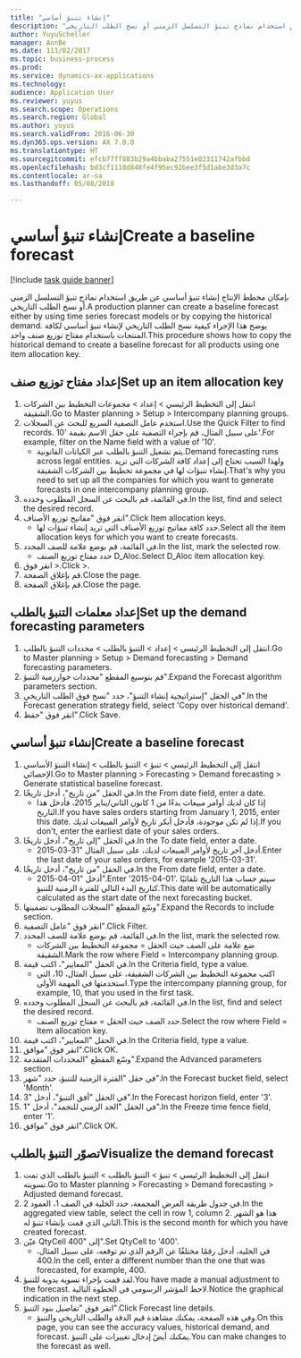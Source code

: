 ```yaml
--- 
title: "إنشاء تنبؤ أساسي"
description: "بإمكان مخطط الإنتاج إنشاء تنبؤ أساسي عن طريق استخدام نماذج تنبؤ التسلسل الزمني أو نسخ الطلب التاريخي."
author: YuyuScheller
manager: AnnBe
ms.date: 111/02/2017
ms.topic: business-process
ms.prod: 
ms.service: dynamics-ax-applications
ms.technology: 
audience: Application User
ms.reviewer: yuyus
ms.search.scope: Operations
ms.search.region: Global
ms.author: yuyus
ms.search.validFrom: 2016-06-30
ms.dyn365.ops.version: AX 7.0.0
ms.translationtype: HT
ms.sourcegitcommit: efcb77ff883b29a4bbaba27551e02311742afbbd
ms.openlocfilehash: bd3cf1118d848fe4f95ec92bee3f5d1abe3d3a7c
ms.contentlocale: ar-sa
ms.lasthandoff: 05/08/2018

---
```

# <a name="create-a-baseline-forecast"></a><span data-ttu-id="d4356-103">إنشاء تنبؤ أساسي</span><span class="sxs-lookup"><span data-stu-id="d4356-103">Create a baseline forecast</span></span>

[!include [task guide banner](../../includes/task-guide-banner.md)]

<span data-ttu-id="d4356-104">بإمكان مخطط الإنتاج إنشاء تنبؤ أساسي عن طريق استخدام نماذج تنبؤ التسلسل الزمني أو نسخ الطلب التاريخي.</span><span class="sxs-lookup"><span data-stu-id="d4356-104">A production planner can create a baseline forecast either by using time series forecast models or by copying the historical demand.</span></span> <span data-ttu-id="d4356-105">يوضح هذا الإجراء كيفية نسخ الطلب التاريخي لإنشاء تنبؤ أساسي لكافة المنتجات باستخدام مفتاح توزيع صنف واحد.</span><span class="sxs-lookup"><span data-stu-id="d4356-105">This procedure shows how to copy the historical demand to create a baseline forecast for all products using one item allocation key.</span></span> 


## <a name="set-up-an-item-allocation-key"></a><span data-ttu-id="d4356-106">إعداد مفتاح توزيع صنف</span><span class="sxs-lookup"><span data-stu-id="d4356-106">Set up an item allocation key</span></span>
1. <span data-ttu-id="d4356-107">انتقل إلى التخطيط الرئيسي‬ > إعداد > مجموعات التخطيط بين الشركات الشقيقة.</span><span class="sxs-lookup"><span data-stu-id="d4356-107">Go to Master planning > Setup > Intercompany planning groups.</span></span>
2. <span data-ttu-id="d4356-108">استخدم عامل التصفية السريع للبحث عن السجلات.</span><span class="sxs-lookup"><span data-stu-id="d4356-108">Use the Quick Filter to find records.</span></span> <span data-ttu-id="d4356-109">على سبيل المثال، قم بإجراء التصفية على حقل الاسم بقيمة '10'.</span><span class="sxs-lookup"><span data-stu-id="d4356-109">For example, filter on the Name field with a value of '10'.</span></span>
    * <span data-ttu-id="d4356-110">يتم تشغيل التنبؤ بالطلب عبر الكيانات القانونية.</span><span class="sxs-lookup"><span data-stu-id="d4356-110">Demand forecasting runs across legal entities.</span></span> <span data-ttu-id="d4356-111">ولهذا السبب تحتاج إلى إعداد كافة الشركات التي تريد إنشاء تنبؤات لها في مجموعة تخطيط بين الشركات الشقيقة‬.</span><span class="sxs-lookup"><span data-stu-id="d4356-111">That's why you need to set up all the companies for which you want to generate forecasts in one intercompany planning group.</span></span>  
3. <span data-ttu-id="d4356-112">في القائمة، قم بالبحث عن السجل المطلوب وحدده.</span><span class="sxs-lookup"><span data-stu-id="d4356-112">In the list, find and select the desired record.</span></span>
4. <span data-ttu-id="d4356-113">انقر فوق "مفاتيح توزيع الأصناف".</span><span class="sxs-lookup"><span data-stu-id="d4356-113">Click Item allocation keys.</span></span>
    * <span data-ttu-id="d4356-114">حدد كافة مفاتيح توزيع الأصناف التي تريد إنشاء تنبؤات لها.</span><span class="sxs-lookup"><span data-stu-id="d4356-114">Select all the item allocation keys for which you want to create forecasts.</span></span>  
5. <span data-ttu-id="d4356-115">في القائمة، قم بوضع علامة للصف المحدد.</span><span class="sxs-lookup"><span data-stu-id="d4356-115">In the list, mark the selected row.</span></span>
    * <span data-ttu-id="d4356-116">حدد مفتاح توزيع الصنف D_Aloc.</span><span class="sxs-lookup"><span data-stu-id="d4356-116">Select D_Aloc item allocation key.</span></span>  
6. <span data-ttu-id="d4356-117">انقر فوق >.</span><span class="sxs-lookup"><span data-stu-id="d4356-117">Click >.</span></span>
7. <span data-ttu-id="d4356-118">قم بإغلاق الصفحة.</span><span class="sxs-lookup"><span data-stu-id="d4356-118">Close the page.</span></span>
8. <span data-ttu-id="d4356-119">قم بإغلاق الصفحة.</span><span class="sxs-lookup"><span data-stu-id="d4356-119">Close the page.</span></span>

## <a name="set-up-the-demand-forecasting-parameters"></a><span data-ttu-id="d4356-120">إعداد معلمات التنبؤ بالطلب</span><span class="sxs-lookup"><span data-stu-id="d4356-120">Set up the demand forecasting parameters</span></span>
1. <span data-ttu-id="d4356-121">انتقل إلى ‏‫التخطيط الرئيسي > إعداد > التنبؤ بالطلب‬ > محددات التنبؤ بالطلب‬.</span><span class="sxs-lookup"><span data-stu-id="d4356-121">Go to Master planning > Setup > Demand forecasting > Demand forecasting parameters.</span></span>
2. <span data-ttu-id="d4356-122">قم بتوسيع المقطع "محددات خوارزمية التنبؤ‬".</span><span class="sxs-lookup"><span data-stu-id="d4356-122">Expand the Forecast algorithm parameters section.</span></span>
3. <span data-ttu-id="d4356-123">في الحقل "إستراتيجية إنشاء ‏‫التنبؤ‬"، حدد "نسخ فوق الطلب التاريخي‬".</span><span class="sxs-lookup"><span data-stu-id="d4356-123">In the Forecast generation strategy field, select 'Copy over historical demand'.</span></span>
4. <span data-ttu-id="d4356-124">انقر فوق "حفظ".</span><span class="sxs-lookup"><span data-stu-id="d4356-124">Click Save.</span></span>

## <a name="create-a-baseline-forecast"></a><span data-ttu-id="d4356-125">إنشاء تنبؤ أساسي</span><span class="sxs-lookup"><span data-stu-id="d4356-125">Create a baseline forecast</span></span>
1. <span data-ttu-id="d4356-126">انتقل إلى ‏‫التخطيط الرئيسي > تنبؤ‬ > التنبؤ بالطلب > إنشاء التنبؤ الأساسي الإحصائي‬.</span><span class="sxs-lookup"><span data-stu-id="d4356-126">Go to Master planning > Forecasting > Demand forecasting > Generate statistical baseline forecast.</span></span>
2. <span data-ttu-id="d4356-127">في الحقل "من تاريخ"، أدخل تاريخًا.</span><span class="sxs-lookup"><span data-stu-id="d4356-127">In the From date field, enter a date.</span></span>
    * <span data-ttu-id="d4356-128">إذا كان لديك أوامر مبيعات بدءًا من 1 كانون الثاني/يناير 2015، فأدخل هذا التاريخ.</span><span class="sxs-lookup"><span data-stu-id="d4356-128">If you have sales orders starting from January 1, 2015, enter this date.</span></span> <span data-ttu-id="d4356-129">إذا لم تكن موجودة، فأدخل أبكر تاريخ لأوامر المبيعات لديك.</span><span class="sxs-lookup"><span data-stu-id="d4356-129">If you don't, enter the earliest date of your sales orders.</span></span>  
3. <span data-ttu-id="d4356-130">في الحقل "إلى تاريخ"، أدخل تاريخًا.</span><span class="sxs-lookup"><span data-stu-id="d4356-130">In the To date field, enter a date.</span></span>
    * <span data-ttu-id="d4356-131">أدخل آخر تاريخ لأوامر المبيعات لديك، على سبيل المثال "31-03-2015.</span><span class="sxs-lookup"><span data-stu-id="d4356-131">Enter the last date of your sales orders, for example '2015-03-31'.</span></span>  
4. <span data-ttu-id="d4356-132">في الحقل "من تاريخ"، أدخل تاريخًا.</span><span class="sxs-lookup"><span data-stu-id="d4356-132">In the From date field, enter a date.</span></span>
    * <span data-ttu-id="d4356-133">أدخل "01-04-2015".</span><span class="sxs-lookup"><span data-stu-id="d4356-133">Enter '2015-04-01'.</span></span> <span data-ttu-id="d4356-134">سيتم حساب هذا التاريخ تلقائيًا كتاريخ البدء التالي للفترة الزمنية‬ للتنبؤ‬‬.</span><span class="sxs-lookup"><span data-stu-id="d4356-134">This date will be automatically calculated as the start date of the next forecasting bucket.</span></span>  
5. <span data-ttu-id="d4356-135">وسّع المقطع "السجلات المطلوب تضمينها‬".</span><span class="sxs-lookup"><span data-stu-id="d4356-135">Expand the Records to include section.</span></span>
6. <span data-ttu-id="d4356-136">انقر فوق "عامل التصفية".</span><span class="sxs-lookup"><span data-stu-id="d4356-136">Click Filter.</span></span>
7. <span data-ttu-id="d4356-137">في القائمة، قم بوضع علامة للصف المحدد.</span><span class="sxs-lookup"><span data-stu-id="d4356-137">In the list, mark the selected row.</span></span>
    * <span data-ttu-id="d4356-138">ضع علامة على الصف حيث الحقل = مجموعة التخطيط بين الشركات الشقيقة.</span><span class="sxs-lookup"><span data-stu-id="d4356-138">Mark the row where Field = Intercompany planning group.</span></span>  
8. <span data-ttu-id="d4356-139">في الحقل "المعايير"، اكتب قيمة.</span><span class="sxs-lookup"><span data-stu-id="d4356-139">In the Criteria field, type a value.</span></span>
    * <span data-ttu-id="d4356-140">اكتب مجموعة التخطيط بين الشركات الشقيقة، على سبيل المثال، 10، التي استخدمتها في المهمة الأولى.</span><span class="sxs-lookup"><span data-stu-id="d4356-140">Type the intercompany planning group, for example, 10, that you used in the first task.</span></span>  
9. <span data-ttu-id="d4356-141">في القائمة، قم بالبحث عن السجل المطلوب وحدده.</span><span class="sxs-lookup"><span data-stu-id="d4356-141">In the list, find and select the desired record.</span></span>
    * <span data-ttu-id="d4356-142">حدد الصف حيث الحقل = مفتاح توزيع الصنف.</span><span class="sxs-lookup"><span data-stu-id="d4356-142">Select the row where Field = Item allocation key.</span></span>  
10. <span data-ttu-id="d4356-143">في الحقل "المعايير"، اكتب قيمة.</span><span class="sxs-lookup"><span data-stu-id="d4356-143">In the Criteria field, type a value.</span></span>
11. <span data-ttu-id="d4356-144">انقر فوق "موافق".</span><span class="sxs-lookup"><span data-stu-id="d4356-144">Click OK.</span></span>
12. <span data-ttu-id="d4356-145">وسّع المقطع "المحددات المتقدمة‬".</span><span class="sxs-lookup"><span data-stu-id="d4356-145">Expand the Advanced parameters section.</span></span>
13. <span data-ttu-id="d4356-146">في حقل "الفترة الزمنية‬ للتنبؤ‬‬، حدد "شهر".</span><span class="sxs-lookup"><span data-stu-id="d4356-146">In the Forecast bucket field, select 'Month'.</span></span>
14. <span data-ttu-id="d4356-147">في الحقل "أفق التنبؤ‬"، أدخل "3".</span><span class="sxs-lookup"><span data-stu-id="d4356-147">In the Forecast horizon field, enter '3'.</span></span>
15. <span data-ttu-id="d4356-148">في الحقل "الحد الزمني للتجمد‬‬"، أدخل "1".</span><span class="sxs-lookup"><span data-stu-id="d4356-148">In the Freeze time fence field, enter '1'.</span></span>
16. <span data-ttu-id="d4356-149">انقر فوق "موافق".</span><span class="sxs-lookup"><span data-stu-id="d4356-149">Click OK.</span></span>

## <a name="visualize-the-demand-forecast"></a><span data-ttu-id="d4356-150">تصوّر التنبؤ بالطلب</span><span class="sxs-lookup"><span data-stu-id="d4356-150">Visualize the demand forecast</span></span>
1. <span data-ttu-id="d4356-151">انتقل إلى ‏‫التخطيط الرئيسي > تنبؤ‬ > التنبؤ بالطلب > ‏‫‏‫التنبؤ بالطلب‬ الذي تمت تسويته‬.</span><span class="sxs-lookup"><span data-stu-id="d4356-151">Go to Master planning > Forecasting > Demand forecasting > Adjusted demand forecast.</span></span>
2. <span data-ttu-id="d4356-152">في جدول طريقة العرض المجمعة، حدد الخلية في الصف 1، العمود 2.</span><span class="sxs-lookup"><span data-stu-id="d4356-152">In the aggregated view table, select the cell in row 1, column 2.</span></span> <span data-ttu-id="d4356-153">هذا هو الشهر الثاني الذي قمت بإنشاء تنبؤ له.</span><span class="sxs-lookup"><span data-stu-id="d4356-153">This is the second month for which you have created forecast.</span></span>
3. <span data-ttu-id="d4356-154">عيّن QtyCell إلى "400".</span><span class="sxs-lookup"><span data-stu-id="d4356-154">Set QtyCell to '400'.</span></span>
    * <span data-ttu-id="d4356-155">في الخلية، أدخل رقمًا مختلفًا عن الرقم الذي تم توقعه، على سبيل المثال، 400.</span><span class="sxs-lookup"><span data-stu-id="d4356-155">In the cell, enter a different number than the one that was forecasted, for example, 400.</span></span>  
4. <span data-ttu-id="d4356-156">لقد قمت بإجراء تسوية يدوية للتنبؤ.</span><span class="sxs-lookup"><span data-stu-id="d4356-156">You have made a manual adjustment to the forecast.</span></span> <span data-ttu-id="d4356-157">لاحظ المؤشر الرسومي في الخطوة التالية.</span><span class="sxs-lookup"><span data-stu-id="d4356-157">Notice the graphical indication in the next step.</span></span>
5. <span data-ttu-id="d4356-158">انقر فوق "تفاصيل بنود التنبؤ".</span><span class="sxs-lookup"><span data-stu-id="d4356-158">Click Forecast line details.</span></span>
    * <span data-ttu-id="d4356-159">وفي هذه الصفحة، يمكنك مشاهدة قيم الدقة والطلب التاريخي والتنبؤ.</span><span class="sxs-lookup"><span data-stu-id="d4356-159">On this page, you can see the accuracy values, historical demand, and forecast.</span></span> <span data-ttu-id="d4356-160">يمكنك أيضً إدخال تغييرات على التنبؤ.</span><span class="sxs-lookup"><span data-stu-id="d4356-160">You can make changes to the forecast as well.</span></span>  


